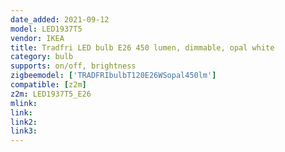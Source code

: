 ```yaml
---
date_added: 2021-09-12
model: LED1937T5
vendor: IKEA
title: Tradfri LED bulb E26 450 lumen, dimmable, opal white
category: bulb
supports: on/off, brightness
zigbeemodel: ['TRADFRIbulbT120E26WSopal450lm']
compatible: [z2m]
z2m: LED1937T5_E26
mlink: 
link: 
link2: 
link3: 
---
```

